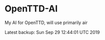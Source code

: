 # OpenTTD-AI
My AI for OpenTTD, will use primarily air

Latest backup: Sun Sep 29 12:44:01 UTC 2019
